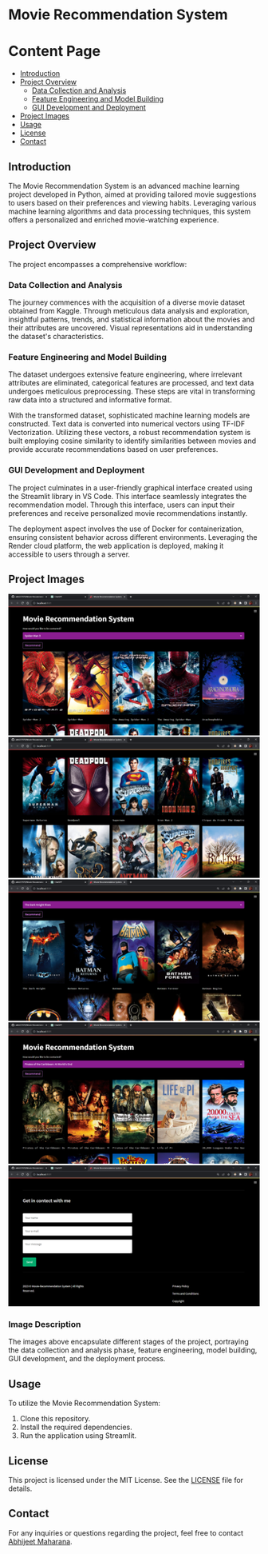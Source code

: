 # Movie Recommendation System

# Content Page

- [Introduction](#introduction)
- [Project Overview](#project-overview)
  - [Data Collection and Analysis](#data-collection-and-analysis)
  - [Feature Engineering and Model Building](#feature-engineering-and-model-building)
  - [GUI Development and Deployment](#gui-development-and-deployment)
- [Project Images](#project-images)
- [Usage](#usage)
- [License](#license)
- [Contact](#contact)

## Introduction

The Movie Recommendation System is an advanced machine learning project developed in Python, aimed at providing tailored movie suggestions to users based on their preferences and viewing habits. Leveraging various machine learning algorithms and data processing techniques, this system offers a personalized and enriched movie-watching experience.

## Project Overview

The project encompasses a comprehensive workflow:

### Data Collection and Analysis

The journey commences with the acquisition of a diverse movie dataset obtained from Kaggle. Through meticulous data analysis and exploration, insightful patterns, trends, and statistical information about the movies and their attributes are uncovered. Visual representations aid in understanding the dataset's characteristics.

### Feature Engineering and Model Building

The dataset undergoes extensive feature engineering, where irrelevant attributes are eliminated, categorical features are processed, and text data undergoes meticulous preprocessing. These steps are vital in transforming raw data into a structured and informative format.

With the transformed dataset, sophisticated machine learning models are constructed. Text data is converted into numerical vectors using TF-IDF Vectorization. Utilizing these vectors, a robust recommendation system is built employing cosine similarity to identify similarities between movies and provide accurate recommendations based on user preferences.

### GUI Development and Deployment

The project culminates in a user-friendly graphical interface created using the Streamlit library in VS Code. This interface seamlessly integrates the recommendation model. Through this interface, users can input their preferences and receive personalized movie recommendations instantly.

The deployment aspect involves the use of Docker for containerization, ensuring consistent behavior across different environments. Leveraging the Render cloud platform, the web application is deployed, making it accessible to users through a server.

## Project Images
![Project Images](images/image1.png)
![Project Images](images/image2.png)
![Project Images](images/image3.png)
![Project Images](images/image4.png)
![Project Images](images/image5.png)


### Image Description

The images above encapsulate different stages of the project, portraying the data collection and analysis phase, feature engineering, model building, GUI development, and the deployment process.

## Usage

To utilize the Movie Recommendation System:

1. Clone this repository.
2. Install the required dependencies.
3. Run the application using Streamlit.

## License

This project is licensed under the MIT License. See the [LICENSE](LICENSE) file for details.

## Contact

For any inquiries or questions regarding the project, feel free to contact [Abhijeet Maharana](mailto:abhijeetmaharana77@gmail.com).
